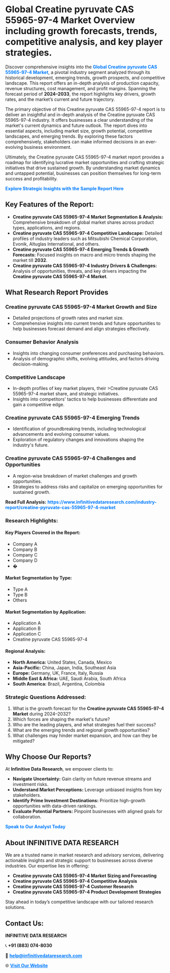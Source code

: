 <h1>Global Creatine pyruvate CAS 55965-97-4 Market Overview including growth forecasts, trends, competitive analysis, and key player strategies.</h1>
<p>
Discover comprehensive insights into the 
<a href="https://www.infinitivedataresearch.com/industry-report/creatine-pyruvate-cas-55965-97-4-market" rel="dofollow" style="color: #007BFF; text-decoration: none;"><strong>Global Creatine pyruvate CAS 55965-97-4 Market</strong></a>, a pivotal industry segment analyzed through its historical development, emerging trends, growth prospects, and competitive landscape. This report offers an in-depth analysis of production capacity, revenue structures, cost management, and profit margins. Spanning the forecast period of <strong>2024–2033</strong>, the report highlights key drivers, growth rates, and the market’s current and future trajectory.
</p>
<p>
The primary objective of this Creatine pyruvate CAS 55965-97-4 report is to deliver an insightful and in-depth analysis of the Creatine pyruvate CAS 55965-97-4 industry. It offers businesses a clear understanding of the market's current dynamics and future outlook. The report dives into essential aspects, including market size, growth potential, competitive landscapes, and emerging trends. By exploring these factors comprehensively, stakeholders can make informed decisions in an ever-evolving business environment.
</p>
<p>
Ultimately, the Creatine pyruvate CAS 55965-97-4 market report provides a roadmap for identifying lucrative market opportunities and crafting strategic initiatives that drive sustained growth. By understanding market dynamics and untapped potential, businesses can position themselves for long-term success and profitability.
</p>
<p>
<a href="https://www.infinitivedataresearch.com/request-sample/reportId=102592" style="color: #007BFF; text-decoration: none;"><strong>Explore Strategic Insights with the Sample Report Here</strong></a>
</p>

<h2>Key Features of the Report:</h2>
<ul>
<li><strong>Creatine pyruvate CAS 55965-97-4 Market Segmentation & Analysis:</strong> Comprehensive breakdown of global market shares across product types, applications, and regions.</li>
<li><strong>Creatine pyruvate CAS 55965-97-4 Competitive Landscape:</strong> Detailed profiles of industry leaders such as Mitsubishi Chemical Corporation, Evonik, Altuglas International, and others.</li>
<li><strong>Creatine pyruvate CAS 55965-97-4 Emerging Trends & Growth Forecasts:</strong> Focused insights on macro and micro trends shaping the market till <strong>2032</strong>.</li>
<li><strong>Creatine pyruvate CAS 55965-97-4 Industry Drivers & Challenges:</strong> Analysis of opportunities, threats, and key drivers impacting the <strong>Creatine pyruvate CAS 55965-97-4 Market</strong>.</li>
</ul>

<h2>What Research Report Provides</h2>
<h3>Creatine pyruvate CAS 55965-97-4 Market Growth and Size</h3>
<ul>
<li>Detailed projections of growth rates and market size.</li>
<li>Comprehensive insights into current trends and future opportunities to help businesses forecast demand and align strategies effectively.</li>
</ul>

<h3>Consumer Behavior Analysis</h3>
<ul>
<li>Insights into changing consumer preferences and purchasing behaviors.</li>
<li>Analysis of demographic shifts, evolving attitudes, and factors driving decision-making.</li>
</ul>

<h3>Competitive Landscape</h3>
<ul>
<li>In-depth profiles of key market players, their >Creatine pyruvate CAS 55965-97-4 market share, and strategic initiatives.</li>
<li>Insights into competitors' tactics to help businesses differentiate and gain a competitive edge.</li>
</ul>

<h3>Creatine pyruvate CAS 55965-97-4 Emerging Trends</h3>
<ul>
<li>Identification of groundbreaking trends, including technological advancements and evolving consumer values.</li>
<li>Exploration of regulatory changes and innovations shaping the industry's future.</li>
</ul>

<h3>Creatine pyruvate CAS 55965-97-4 Challenges and Opportunities</h3>
<ul>
<li>A region-wise breakdown of market challenges and growth opportunities.</li>
<li>Strategies to address risks and capitalize on emerging opportunities for sustained growth.</li>
</ul>
<p><strong>Read Full Analysis:</strong> <a href="https://www.infinitivedataresearch.com/industry-report/creatine-pyruvate-cas-55965-97-4-market" rel="dofollow" style="color: #007BFF; text-decoration: none;"><strong>https://www.infinitivedataresearch.com/industry-report/creatine-pyruvate-cas-55965-97-4-market</strong></a></p>
<h3>Research Highlights:</h3>
<h4>Key Players Covered in the Report:</h4>
<ul><li>Company A</li><li>Company B</li><li>Company C</li><li>Company D</li><li>�</li></ul>
<h4>Market Segmentation by Type:</h4>
<ul><li>Type A</li><li>Type B</li><li>Others</li></ul>
<h4>Market Segmentation by Application:</h4>
<ul><li>Application A</li><li>Application B</li><li>Application C</li><li>Creatine pyruvate CAS 55965-97-4</li></ul>

<h4>Regional Analysis:</h4>
<ul>
<li><strong>North America:</strong> United States, Canada, Mexico</li>
<li><strong>Asia-Pacific:</strong> China, Japan, India, Southeast Asia</li>
<li><strong>Europe:</strong> Germany, UK, France, Italy, Russia</li>
<li><strong>Middle East & Africa:</strong> UAE, Saudi Arabia, South Africa</li>
<li><strong>South America:</strong> Brazil, Argentina, Colombia</li>
</ul>

<h3>Strategic Questions Addressed:</h3>
<ol>
<li>What is the growth forecast for the <strong>Creatine pyruvate CAS 55965-97-4 Market</strong> during 2024–2032?</li>
<li>Which forces are shaping the market's future?</li>
<li>Who are the leading players, and what strategies fuel their success?</li>
<li>What are the emerging trends and regional growth opportunities?</li>
<li>What challenges may hinder market expansion, and how can they be mitigated?</li>
</ol>

<h2>Why Choose Our Reports?</h2>
<p>At <strong>Infinitive Data Research</strong>, we empower clients to:</p>
<ul>
<li><strong>Navigate Uncertainty:</strong> Gain clarity on future revenue streams and investment risks.</li>
<li><strong>Understand Market Perceptions:</strong> Leverage unbiased insights from key stakeholders.</li>
<li><strong>Identify Prime Investment Destinations:</strong> Prioritize high-growth opportunities with data-driven rankings.</li>
<li><strong>Evaluate Potential Partners:</strong> Pinpoint businesses with aligned goals for collaboration.</li>
</ul>
<p><a href="https://www.infinitivedataresearch.com/industry-report/creatine-pyruvate-cas-55965-97-4-market" rel="dofollow" style="color: #007BFF; text-decoration: none;"><strong>Speak to Our Analyst Today</strong></a></p>

<h2>About INFINITIVE DATA RESEARCH</h2>
<p>We are a trusted name in market research and advisory services, delivering actionable insights and strategic support to businesses across diverse industries. Our expertise lies in offering:</p>
<ul>
<li><strong>Creatine pyruvate CAS 55965-97-4 Market Sizing and Forecasting</strong></li>
<li><strong>Creatine pyruvate CAS 55965-97-4 Competitive Analysis</strong></li>
<li><strong>Creatine pyruvate CAS 55965-97-4 Customer Research</strong></li>
<li><strong>Creatine pyruvate CAS 55965-97-4 Product Development Strategies</strong></li>
</ul>
<p>Stay ahead in today’s competitive landscape with our tailored research solutions.</p>

<h2>Contact Us:</h2>
<p><strong>INFINITIVE DATA RESEARCH</strong></p>
<p>📞 <strong>+91 (883) 074-8030</strong></p>
<p>📧 <strong><a href="mailto:help@infinitivedataresearch.com" style="color: #007BFF;">help@infinitivedataresearch.com</a></strong></p>
<p>🌐 <strong><a href="https://www.infinitivedataresearch.com" rel="dofollow" style="color: #007BFF;">Visit Our Website</a></strong></p>